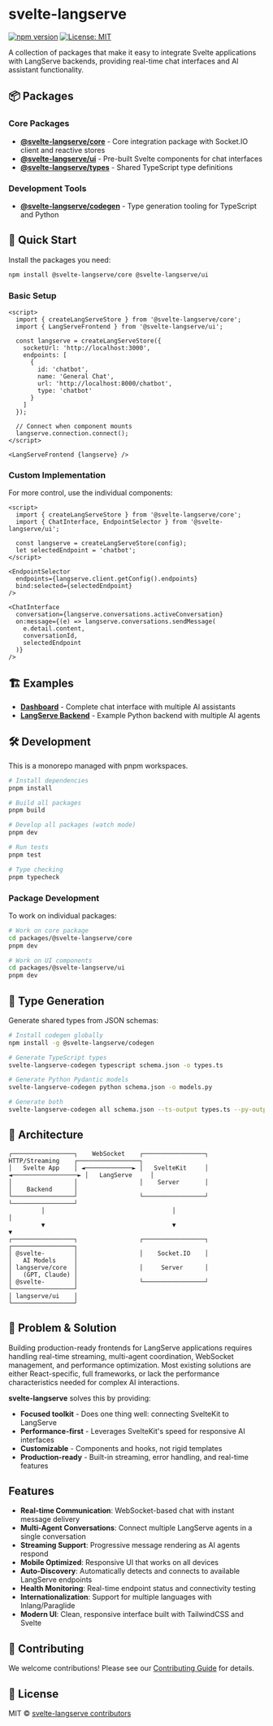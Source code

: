 # svelte-langserve

[![npm version](https://img.shields.io/npm/v/@svelte-langserve/core.svg)](https://npmjs.com/package/@svelte-langserve/core)
[![License: MIT](https://img.shields.io/badge/License-MIT-yellow.svg)](https://opensource.org/licenses/MIT)

A collection of packages that make it easy to integrate Svelte applications with LangServe backends, providing real-time chat interfaces and AI assistant functionality.

## 📦 Packages

### Core Packages

- **[@svelte-langserve/core](./packages/@svelte-langserve/core)** - Core integration package with Socket.IO client and reactive stores
- **[@svelte-langserve/ui](./packages/@svelte-langserve/ui)** - Pre-built Svelte components for chat interfaces
- **[@svelte-langserve/types](./packages/@svelte-langserve/types)** - Shared TypeScript type definitions

### Development Tools

- **[@svelte-langserve/codegen](./packages/@svelte-langserve/codegen)** - Type generation tooling for TypeScript and Python

## 🚀 Quick Start

Install the packages you need:

```bash
npm install @svelte-langserve/core @svelte-langserve/ui
```

### Basic Setup

```svelte
<script>
  import { createLangServeStore } from '@svelte-langserve/core';
  import { LangServeFrontend } from '@svelte-langserve/ui';

  const langserve = createLangServeStore({
    socketUrl: 'http://localhost:3000',
    endpoints: [
      {
        id: 'chatbot',
        name: 'General Chat',
        url: 'http://localhost:8000/chatbot',
        type: 'chatbot'
      }
    ]
  });

  // Connect when component mounts
  langserve.connection.connect();
</script>

<LangServeFrontend {langserve} />
```

### Custom Implementation

For more control, use the individual components:

```svelte
<script>
  import { createLangServeStore } from '@svelte-langserve/core';
  import { ChatInterface, EndpointSelector } from '@svelte-langserve/ui';

  const langserve = createLangServeStore(config);
  let selectedEndpoint = 'chatbot';
</script>

<EndpointSelector 
  endpoints={langserve.client.getConfig().endpoints}
  bind:selected={selectedEndpoint}
/>

<ChatInterface 
  conversation={langserve.conversations.activeConversation}
  on:message={(e) => langserve.conversations.sendMessage(
    e.detail.content, 
    conversationId, 
    selectedEndpoint
  )}
/>
```

## 🏗 Examples

- **[Dashboard](./examples/dashboard)** - Complete chat interface with multiple AI assistants
- **[LangServe Backend](./examples/langserve-backend)** - Example Python backend with multiple AI agents

## 🛠 Development

This is a monorepo managed with pnpm workspaces.

```bash
# Install dependencies
pnpm install

# Build all packages
pnpm build

# Develop all packages (watch mode)
pnpm dev

# Run tests
pnpm test

# Type checking
pnpm typecheck
```

### Package Development

To work on individual packages:

```bash
# Work on core package
cd packages/@svelte-langserve/core
pnpm dev

# Work on UI components
cd packages/@svelte-langserve/ui
pnpm dev
```

## 📝 Type Generation

Generate shared types from JSON schemas:

```bash
# Install codegen globally
npm install -g @svelte-langserve/codegen

# Generate TypeScript types
svelte-langserve-codegen typescript schema.json -o types.ts

# Generate Python Pydantic models
svelte-langserve-codegen python schema.json -o models.py

# Generate both
svelte-langserve-codegen all schema.json --ts-output types.ts --py-output models.py
```

## 📖 Architecture

```
┌─────────────────┐    WebSocket    ┌─────────────────┐    HTTP/Streaming    ┌─────────────────┐
│   Svelte App    │ ◄─────────────► │   SvelteKit     │ ◄──────────────────► │   LangServe     │
│                 │                 │    Server       │                      │    Backend      │
└─────────────────┘                 └─────────────────┘                      └─────────────────┘
         │                                   │                                         │
         ▼                                   ▼                                         ▼
┌─────────────────┐                 ┌─────────────────┐                      ┌─────────────────┐
│ @svelte-        │                 │    Socket.IO    │                      │   AI Models     │
│ langserve/core  │                 │     Server      │                      │   (GPT, Claude) │
│ @svelte-        │                 └─────────────────┘                      └─────────────────┘
│ langserve/ui    │
└─────────────────┘
```

## 🎯 Problem & Solution

Building production-ready frontends for LangServe applications requires handling real-time streaming, multi-agent coordination, WebSocket management, and performance optimization. Most existing solutions are either React-specific, full frameworks, or lack the performance characteristics needed for complex AI interactions.

**svelte-langserve** solves this by providing:
- **Focused toolkit** - Does one thing well: connecting SvelteKit to LangServe
- **Performance-first** - Leverages SvelteKit's speed for responsive AI interfaces  
- **Customizable** - Components and hooks, not rigid templates
- **Production-ready** - Built-in streaming, error handling, and real-time features

## Features

- **Real-time Communication**: WebSocket-based chat with instant message delivery
- **Multi-Agent Conversations**: Connect multiple LangServe agents in a single conversation
- **Streaming Support**: Progressive message rendering as AI agents respond
- **Mobile Optimized**: Responsive UI that works on all devices
- **Auto-Discovery**: Automatically detects and connects to available LangServe endpoints
- **Health Monitoring**: Real-time endpoint status and connectivity testing
- **Internationalization**: Support for multiple languages with Inlang/Paraglide
- **Modern UI**: Clean, responsive interface built with TailwindCSS and Svelte

## 🤝 Contributing

We welcome contributions! Please see our [Contributing Guide](CONTRIBUTING.md) for details.

## 📄 License

MIT © [svelte-langserve contributors](LICENSE)